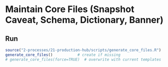 # Maintain Core Files (Snapshot Caveat, Schema, Dictionary, Banner)

## Run

```r
source("2-processes/21-production-hub/scripts/generate_core_files.R")
generate_core_files()           # create if missing
# generate_core_files(force=TRUE)  # overwrite with current templates
```
